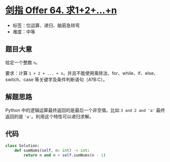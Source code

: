 # [剑指 Offer 64. 求1+2+…+n](https://leetcode.cn/problems/qiu-12n-lcof/)

- 标签：位运算、递归、脑筋急转弯
- 难度：中等

## 题目大意

给定一个整数 `n`。

要求：计算 `1 + 2 + ... + n`，并且不能使用乘除法、for、while、if、else、switch、case 等关键字及条件判断语句（A?B:C）。

## 解题思路

Python 中的逻辑运算最终返回的是最后一个非空值。比如 `3 and 2 and 'a'` 最终返回的是 `'a'`。利用这个特性可以递归求解。

## 代码

```python
class Solution:
    def sumNums(self, n: int) -> int:
        return n and n + self.sumNums(n - 1)
```

